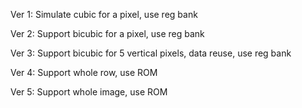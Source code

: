 Ver 1: Simulate cubic for a pixel, use reg bank

Ver 2: Support bicubic for a pixel, use reg bank

Ver 3: Support bicubic for 5 vertical pixels, data reuse, use reg bank

Ver 4: Support whole row, use ROM

Ver 5: Support whole image, use ROM
